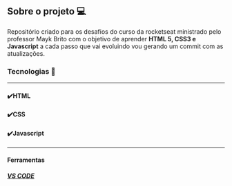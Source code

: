 ## Sobre o projeto :computer:



Repositório criado para os desafios do curso da rocketseat ministrado pelo professor Mayk Brito com o objetivo de aprender **HTML 5, CSS3 e Javascript**  a cada passo que vai evoluindo vou gerando um commit com as atualizações.



### Tecnologias 🚀

------

#### :heavy_check_mark:HTML

#### :heavy_check_mark:CSS

#### :heavy_check_mark:Javascript

------

#### Ferramentas

##### [VS CODE](https://code.visualstudio.com/)







